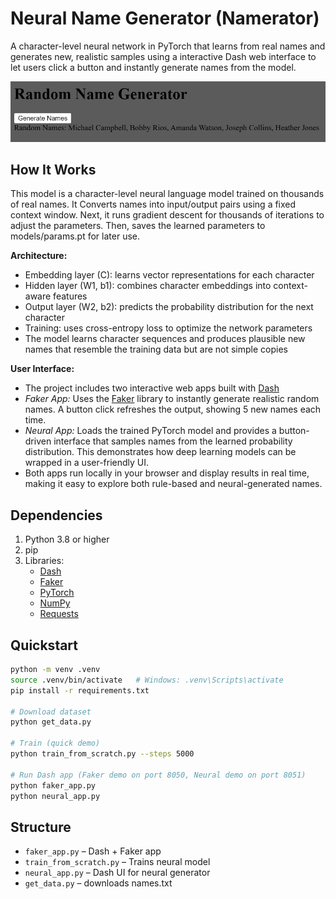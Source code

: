 # Neural Name Generator (Namerator)
A character-level neural network in PyTorch that learns from real names and generates new, realistic samples using a interactive Dash web interface to let users click a button and instantly generate names from the model.

![image alt](https://github.com/gcaballero1/Neural-Name-Generator/blob/main/screenshot.png?raw=true)

## How It Works
This model is a character-level neural language model trained on thousands of real names. It Converts names into input/output pairs using a fixed context window. Next, it runs gradient descent for thousands of iterations to adjust the parameters. Then, saves the learned parameters to models/params.pt for later use.

**Architecture:**
   - Embedding layer (C): learns vector representations for each character
   - Hidden layer (W1, b1): combines character embeddings into context-aware features
   - Output layer (W2, b2): predicts the probability distribution for the next character
   - Training: uses cross-entropy loss to optimize the network parameters
   - The model learns character sequences and produces plausible new names that resemble the training data but are not simple copies

**User Interface:**
   - The project includes two interactive web apps built with [Dash](https://dash.plotly.com/)
   - *Faker App:* Uses the [Faker](https://faker.readthedocs.io/en/master/) library to instantly generate realistic random names. A button click refreshes the output, showing 5 new names each time.  
   - *Neural App:* Loads the trained PyTorch model and provides a button-driven interface that samples names from the learned probability distribution. This demonstrates how deep learning models can be wrapped in a user-friendly UI.
   - Both apps run locally in your browser and display results in real time, making it easy to explore both rule-based and neural-generated names.

## Dependencies
1. Python 3.8 or higher
2. pip
3. Libraries:  
   - [Dash](https://dash.plotly.com/)  
   - [Faker](https://faker.readthedocs.io/en/master/)  
   - [PyTorch](https://pytorch.org/)  
   - [NumPy](https://numpy.org/)  
   - [Requests](https://requests.readthedocs.io/en/latest/)

## Quickstart
```bash
python -m venv .venv
source .venv/bin/activate   # Windows: .venv\Scripts\activate
pip install -r requirements.txt

# Download dataset
python get_data.py

# Train (quick demo)
python train_from_scratch.py --steps 5000

# Run Dash app (Faker demo on port 8050, Neural demo on port 8051)
python faker_app.py
python neural_app.py
```

## Structure
- `faker_app.py` – Dash + Faker app
- `train_from_scratch.py` – Trains neural model
- `neural_app.py` – Dash UI for neural generator
- `get_data.py` – downloads names.txt
